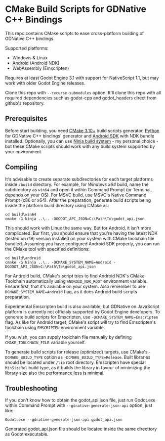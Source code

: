 # CMake Build Scripts for GDNative C++ Bindings

This repo contains CMake scripts to ease cross-platform building of GDNative C++ bindings.

Supported platforms:
- Windows & Linux
- Android (Android NDK)
- WebAssembly (Emscripten)

Requires at least Godot Engine 3.1 with support for NativeScript 1.1, but may work with older Godot Engine releases.

Clone this repo with `--recurse-submodules` option. It'll clone this repo with all required dependencies such as godot-cpp and godot_headers direct from github's repository.

## Prerequisites

Before start building, you need [CMake 3.10+](https://cmake.org/) build scripts generator, [Python](https://www.python.org/) for GDNative C++ bindings' generator and [Android SDK](https://developer.android.com/studio) with NDK bundle installed. Optionally, you can use [Ninja build system](https://ninja-build.org/) - my personal choice - but these CMake scripts should work with any build system supported by your environment.

## Compiling

It's advisable to create separate subdirectories for each target platforms inside `/build` directory. For example, for _Windows x64_ build, name the subdirectory as `win64` and open it within Command Prompt (or Terminal, depends on your OS). For MSVC build, use MSVC's Native Command Prompt (x86 or x64). After the preparation, generate build scripts being inside the platform build directory using CMake as:

```
cd build\win64
cmake -G Ninja ..\.. -DGODOT_API_JSON=C:\Path\To\godot_api.json
```

This should work with Linux the same way. But for Android, it isn't more complicated. Bur first, you should ensure that you're having the latest NDK (tested on r19) version installed on your system with CMake toolchain file bundled. Assuming you have configured Android SDK properly, you can run the CMake tool with specified definitions:

```
cd build\android
cmake -G Ninja ..\.. -DCMAKE_SYSTEM_NAME=Android -DGODOT_API_JSON=C:\Path\To\godot_api.json
```

For Android build, CMake's script tries to find Android NDK's CMake Toolchain automatically using `ANDROID_NDK_ROOT` environment variable. Ensure first, that it's available on your system. Also remember to use `-DCMAKE_SYSTEM_NAME=Android` flag, as it does Android build scripts preparation.

Experimental Emscripten build is also available, but GDNative on JavaScript platform is currently not officialy supported by Godot Engine developers. To generate build scripts for Emscripten, use `-DCMAKE_SYSTEM_NAME=Emscripten` flag. As like for Android target, CMake's script will try to find Emscripten's toolchain using `EMSCRIPTEN` environment variable.

If you wish, you can supply toolchain file manually by defining `CMAKE_TOOLCHAIN_FILE` variable yourself.

To generate build scripts for release (optimized) targets, use CMake's `-DCMAKE_BUILD_TYPE` option as `-DCMAKE_BUILD_TYPE=Release`. Built libraries should be located under `/lib` root directory. Emscripten have special `MinSizeRel` build type, as it builds the library in favour of minimizing the library size also the performance loss is minimal.

## Troubleshooting

If you don't know how to obtain the godot_api.json file, just run Godot.exe within Command Prompt with `--gdnative-generate-json-api` option, just like:

```
Godot.exe --gdnative-generate-json-api godot_api.json
```

Generated godot_api.json file should be located inside the same directtory as Godot executable.
